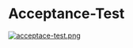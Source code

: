 # Acceptance-Test

[![acceptace-test.png](https://i.postimg.cc/Xqbz2jmv/acceptace-test.png)](https://postimg.cc/VrKgv8Yy)
